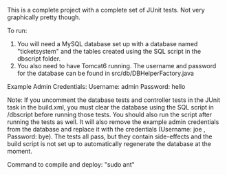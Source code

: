 This is a complete project with a complete set of JUnit tests. Not very graphically pretty though.

To run:
1. You will need a MySQL database set up with a database named "ticketsystem" and the tables created using the SQL script in the dbscript folder.
2. You also need to have Tomcat6 running. The username and password for the database can be found in src/db/DBHelperFactory.java

Example Admin Credentials:
Username: admin
Password: hello

Note: If you uncomment the database tests and controller tests in the JUnit task in the build.xml, you must clear the database using the SQL script in /dbscript before running those tests.
You should also run the script after running the tests as well. It will also remove the example admin credentials from the database and replace it with the credentials (Username: joe , Password: bye). The tests all pass, but they contain side-effects and the build script is not set up to automatically regenerate the database at the moment.

Command to compile and deploy: "sudo ant"
